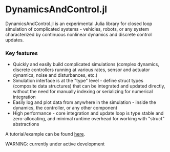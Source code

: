  # DynamicsAndControl.jl

 DynamicsAndControl.jl is an experimental Julia library for closed loop
 simulation of complicated systems - vehicles, robots, or any system
 characterized by continuous nonlinear dynamics and discrete control updates.

 ### Key features
 * Quickly and easily build complicated simulations (complex dynamics,
 discrete controllers running at various rates, sensor and actuator dynamics,
 noise and disturbances, etc.)
 * Simulation interface is at the "type" level - define struct types
 (composite data structures) that can be integrated and updated directly,
 without the need for manually indexing or serializing for numerical
 integration
 * Easily log and plot data from anywhere in the simulation - inside the
 dynamics, the controller, or any other component
 * High performance - core integration and update loop is type stable and
 zero-allocating, and minimal runtime overhead for working with "struct"
 abstractions

 A tutorial/example can be found [here](https://github.com/aerohan/DynamicsAndControl.jl/blob/main/examples/rocket_landing/rocket_landing.ipynb).

 WARNING: currently under active development
